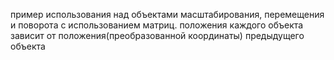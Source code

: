 пример использования над объектами масштабирования, перемещения и поворота с использованием матриц.
положения каждого объекта зависит от положения(преобразованной координаты) предыдущего объекта
